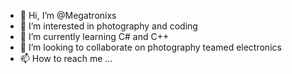 - 👋 Hi, I’m @Megatronixs
- 👀 I’m interested in photography and coding
- 🌱 I’m currently learning C# and C++
- 💞️ I’m looking to collaborate on photography teamed electronics
- 📫 How to reach me ...

<!---
Megatronixs/Megatronixs is a ✨ special ✨ repository because its `README.md` (this file) appears on your GitHub profile.
You can click the Preview link to take a look at your changes.
--->
